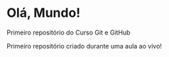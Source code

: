 # Olá, Mundo!
 Primeiro repositório do Curso Git e GitHub

Primeiro repositório criado durante uma aula ao vivo!
